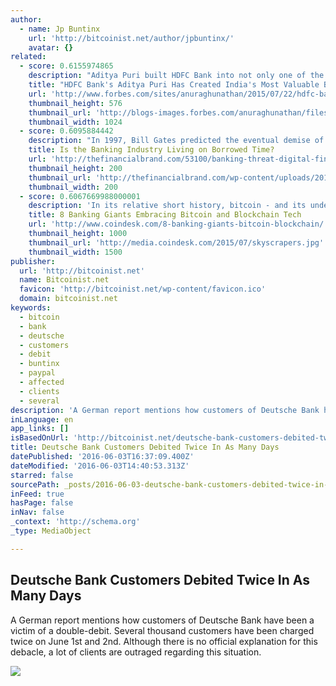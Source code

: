 ```yaml
---
author:
  - name: Jp Buntinx
    url: 'http://bitcoinist.net/author/jpbuntinx/'
    avatar: {}
related:
  - score: 0.6155974865
    description: "Aditya Puri built HDFC Bank into not only one of the best banks in India, but also one of the best companies in Asia. Here's how he did it."
    title: "HDFC Bank's Aditya Puri Has Created India's Most Valuable Bank"
    url: 'http://www.forbes.com/sites/anuraghunathan/2015/07/22/hdfc-banks-aditya-puri-has-created-indias-most-valuable-bank/'
    thumbnail_height: 576
    thumbnail_url: 'http://blogs-images.forbes.com/anuraghunathan/files/2015/07/0721_hdfc-aditya-puri_1024x576.jpg'
    thumbnail_width: 1024
  - score: 0.6095884442
    description: "In 1997, Bill Gates predicted the eventual demise of banking when he said, \"We need banking but we don't need banks.\" Are we reaching the point where Gates' vision is realized? Could we see the end of banks as we know them in the next 20 years... or maybe the next five?"
    title: Is the Banking Industry Living on Borrowed Time?
    url: 'http://thefinancialbrand.com/53100/banking-threat-digital-fintech-companies/'
    thumbnail_height: 200
    thumbnail_url: 'http://thefinancialbrand.com/wp-content/uploads/2015/07/sand_hourglass_200.jpg'
    thumbnail_width: 200
  - score: 0.6067669988000001
    description: 'In its relative short history, bitcoin - and its underlying technology the blockchain - have captivated thinkers around the world, but not everyone was quick to see the potential. Due in part to its initial billing as a threat to the traditional financial ecosystem, these institutions have perhaps understandably responded with sharp critiques and deep skepticism for the technology.'
    title: 8 Banking Giants Embracing Bitcoin and Blockchain Tech
    url: 'http://www.coindesk.com/8-banking-giants-bitcoin-blockchain/'
    thumbnail_height: 1000
    thumbnail_url: 'http://media.coindesk.com/2015/07/skyscrapers.jpg'
    thumbnail_width: 1500
publisher:
  url: 'http://bitcoinist.net'
  name: Bitcoinist.net
  favicon: 'http://bitcoinist.net/wp-content/favicon.ico'
  domain: bitcoinist.net
keywords:
  - bitcoin
  - bank
  - deutsche
  - customers
  - debit
  - buntinx
  - paypal
  - affected
  - clients
  - several
description: 'A German report mentions how customers of Deutsche Bank have been a victim of a double-debit. Several thousand customers have been charged twice on June 1st and 2nd. Although there is no official explanation for this debacle, a lot of clients are outraged regarding this situation.'
inLanguage: en
app_links: []
isBasedOnUrl: 'http://bitcoinist.net/deutsche-bank-customers-debited-twice/'
title: Deutsche Bank Customers Debited Twice In As Many Days
datePublished: '2016-06-03T16:37:09.400Z'
dateModified: '2016-06-03T14:40:53.313Z'
starred: false
sourcePath: _posts/2016-06-03-deutsche-bank-customers-debited-twice-in-as-many-days.md
inFeed: true
hasPage: false
inNav: false
_context: 'http://schema.org'
_type: MediaObject

---
```

<article style=""><h1>Deutsche Bank Customers Debited Twice In As Many Days</h1><p>A German report mentions how customers of Deutsche Bank have been a victim of a double-debit. Several thousand customers have been charged twice on June 1st and 2nd. Although there is no official explanation for this debacle, a lot of clients are outraged regarding this situation.</p><img src="http://bitcoinist.net/wp-content/uploads/2016/06/Deutsche-Bank.jpg" /></article>